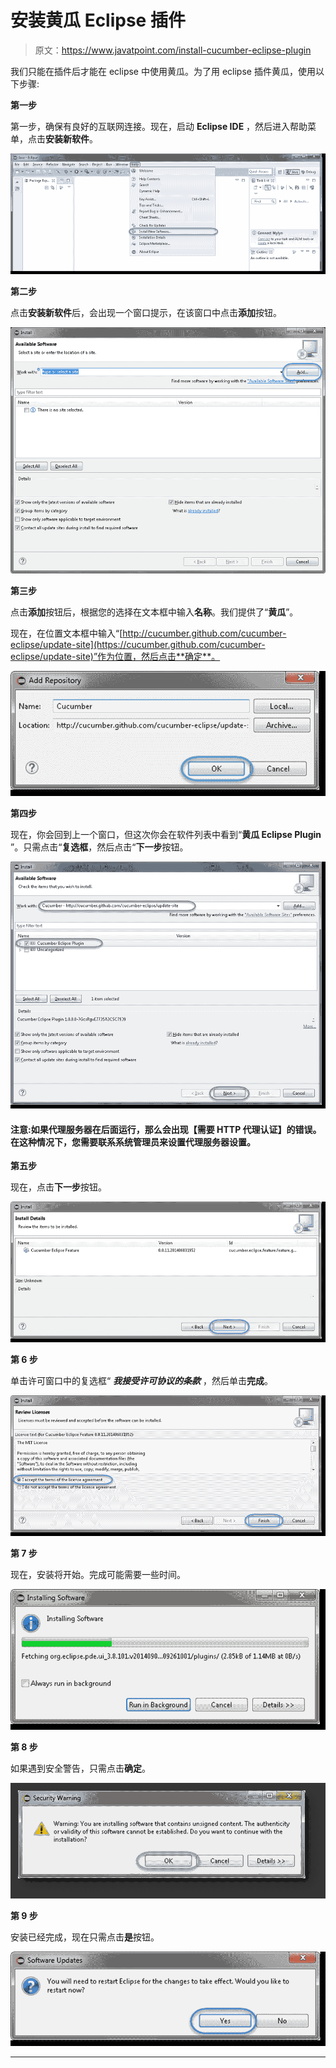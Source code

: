 # 安装黄瓜 Eclipse 插件

> 原文：<https://www.javatpoint.com/install-cucumber-eclipse-plugin>

我们只能在插件后才能在 eclipse 中使用黄瓜。为了用 eclipse 插件黄瓜，使用以下步骤:

**第一步**

第一步，确保有良好的互联网连接。现在，启动 **Eclipse IDE** ，然后进入帮助菜单，点击**安装新软件**。

![Install Cucumber Eclipse Plugin](img/78fae373af2b8d196df800ff7bbd97d3.png)

**第二步**

点击**安装新软件**后，会出现一个窗口提示，在该窗口中点击**添加**按钮。

![Install Cucumber Eclipse Plugin](img/1b5c9ba60033f1f6f0946c6365b55b17.png)

**第三步**

点击**添加**按钮后，根据您的选择在文本框中输入**名称**。我们提供了“**黄瓜**”。

现在，在位置文本框中输入“[http://cucumber.github.com/cucumber-eclipse/update-site](https://cucumber.github.com/cucumber-eclipse/update-site)”作为位置，然后点击**确定**。

![Install Cucumber Eclipse Plugin](img/7bebe5a5db9c35517b48300a620e15ba.png)

**第四步**

现在，你会回到上一个窗口，但这次你会在软件列表中看到“**黄瓜 Eclipse Plugin** ”。只需点击“**复选框**，然后点击“**下一步**按钮。

![Install Cucumber Eclipse Plugin](img/0e6cfd25748234838bc66e3994d49577.png)

#### 注意:如果代理服务器在后面运行，那么会出现【需要 HTTP 代理认证】的错误。在这种情况下，您需要联系系统管理员来设置代理服务器设置。

**第五步**

现在，点击**下一步**按钮。

![Install Cucumber Eclipse Plugin](img/7a0052e8d3aa0fe0178ef8d923a1b6c4.png)

**第 6 步**

单击许可窗口中的复选框“ ***我接受许可协议的条款*** ，然后单击**完成**。

![Install Cucumber Eclipse Plugin](img/e757cf533d82314796ab0f6dab059712.png)

**第 7 步**

现在，安装将开始。完成可能需要一些时间。

![Install Cucumber Eclipse Plugin](img/45464aeb2820913d888950993fb06d39.png)

**第 8 步**

如果遇到安全警告，只需点击**确定**。

![Install Cucumber Eclipse Plugin](img/d408dcbc4c434b02ca4f5cacf688d851.png)

**第 9 步**

安装已经完成，现在只需点击**是**按钮。

![Install Cucumber Eclipse Plugin](img/003f4a5fa5e9b724360a5b1a014cab53.png)

* * *